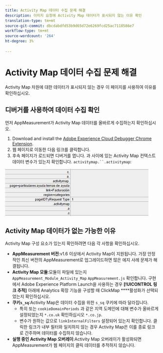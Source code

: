 ```yaml
---
title: Activity Map 데이터 수집 문제 해결
description: 이미지 요청에 Activity Map 데이터가 표시되지 않는 이유 확인
translation-type: tm+mt
source-git-commit: dbcdabdfd53b9d65d72e6269fcd25ac7118586e7
workflow-type: tm+mt
source-wordcount: '264'
ht-degree: 3%

---
```



# Activity Map 데이터 수집 문제 해결

Activity Map 차원에 대한 데이터가 표시되지 않는 경우 이 페이지를 사용하여 이유를 확인하십시오.

## 디버거를 사용하여 데이터 수집 확인

먼저 AppMeasurement가 Activity Map 데이터를 올바르게 수집하는지 확인하십시오.

1. Download and install the [Adobe Experience Cloud Debugger Chrome Extension](https://docs.adobe.com/content/help/ko-KR/debugger/using/experience-cloud-debugger.html).
2. 웹 페이지로 이동한 다음 링크를 클릭합니다.
3. 후속 페이지가 로드되면 디버거를 엽니다. 과 사이에 있는 Activity Map 컨텍스트 데이터 변수가 있는지 확인합니다. `activitymap.``.activitymap`:

![디버거 데이터](assets/debugger.png)

## Activity Map 데이터가 없는 가능한 이유

Activity Map 구성 요소가 있는지 확인하려면 다음 각 사항을 확인하십시오.

* **AppMeasurement 버전**:v1.6 이상에서 Activity Map이 지원됩니다. 가장 안정적인 최신 버전의 AppMeasurement로 업그레이드하면 많은 에지 사례 문제가 해결됩니다.
* **Activity Map 모듈**:모듈이 파일에 있는지 `AppMeasurement_Module_Activity_Map` `AppMeasurement.js` 확인합니다. 구현에서 Adobe Experience Platform Launch을 사용하는 경우 **[!UICONTROL 링크 추적]** 아래에 Analytics 확장 기능을 구성할 때 ClickMap ****&#x200B;활성화가 선택되었는지 확인하십시오.
* **쿠키`s_sq`**:Activity Map은 데이터 수집을 위한 `s_sq` 쿠키에 따라 달라집니다.
   * 특히 또는 `cookieDomainPeriods` 과 같은 지역 도메인에 대해 변수가 올바르게 설정되었는지 `*.co.uk` 확인하십시오 `*.co.jp`.
   * 변수가 원하는 값으로 `linkInternalFilters` 설정되어 있는지 확인합니다. 클릭한 링크가 내부 필터와 일치하지 않는 경우 Activity Map은 이를 종료 링크로 간주하며 데이터를 수집하지 않습니다.
* **실행 중인 Activity Map 오버레이**:Activity Map 오버레이가 활성화되면 AppMeasurement가 웹 페이지의 클릭 데이터를 추적하지 않습니다.
